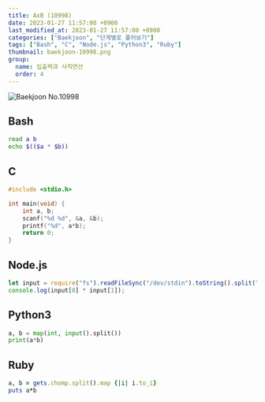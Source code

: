 ```yaml
---
title: AxB (10998)
date: 2023-01-27 11:57:00 +0900
last_modified_at: 2023-01-27 11:57:00 +0900
categories: ["Baekjoon", "단계별로 풀어보기"]
tags: ["Bash", "C", "Node.js", "Python3", "Ruby"]
thumbnail: baekjoon-10998.png
group:
  name: 입출력과 사칙연산
  order: 4
---
```


![Baekjoon No.10998](baekjoon-10998.png)

## Bash
```bash
read a b
echo $(($a * $b))
```

## C
```c
#include <stdio.h>

int main(void) {
	int a, b;
	scanf("%d %d", &a, &b);
	printf("%d", a*b);
	return 0;
}
```

## Node.js
```javascript
let input = require("fs").readFileSync("/dev/stdin").toString().split(" ").map(x => parseInt(x));
console.log(input[0] * input[1]);
```

## Python3
```python
a, b = map(int, input().split())
print(a*b)
```

## Ruby
```ruby
a, b = gets.chomp.split().map {|i| i.to_i}
puts a*b
```

